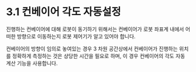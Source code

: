 # 3.1 컨베이어 각도 자동설정

진행하는 컨베이어에 대해 로봇이 동기하기 위해서는 컨베이어가 로봇 좌표계 내에서 어떠한 방향으로 이동하는지 로봇 제어기가 알고 있어야 합니다.

컨베이어의 방향이 임의로 놓여있는 경우 3 차원 공간상에서 컨베이어가 진행하는 위치를 정확하게 측정하는 것은 상당한 시간을 필요로 하며, 이 경우 컨베이어의 각도 자동 계산 기능을 사용합니다.
